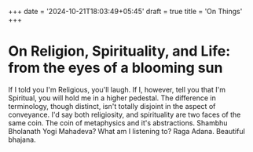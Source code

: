 +++
date = '2024-10-21T18:03:49+05:45'
draft = true
title = 'On Things'
+++

# On Religion, Spirituality, and Life: from the eyes of a blooming sun

If I told you I'm Religious, you'll laugh. If I, however, tell you that I'm Spiritual, you will hold me in a higher pedestal. The difference in terminology, though distinct, isn't totally disjoint in the aspect of conveyance. I'd say both religiosity, and spirituality are two faces of the same coin. The coin of metaphysics and it's abstractions. Shambhu Bholanath Yogi Mahadeva? What am I listening to? Raga Adana. Beautiful bhajana.


